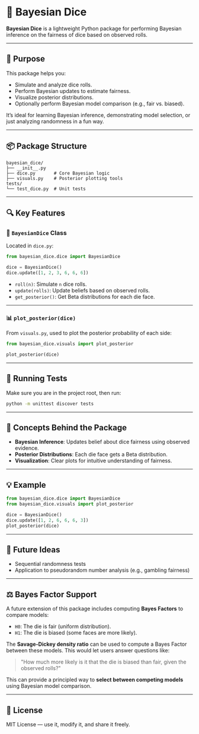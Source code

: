 # 🎲 Bayesian Dice

**Bayesian Dice** is a lightweight Python package for performing Bayesian inference on the fairness of dice based on observed rolls.

---

## 📌 Purpose

This package helps you:

- Simulate and analyze dice rolls.
- Perform Bayesian updates to estimate fairness.
- Visualize posterior distributions.
- Optionally perform Bayesian model comparison (e.g., fair vs. biased).

It’s ideal for learning Bayesian inference, demonstrating model selection, or just analyzing randomness in a fun way.

---

## 📦 Package Structure

```
bayesian_dice/
├── __init__.py
├── dice.py       # Core Bayesian logic
├── visuals.py    # Posterior plotting tools
tests/
└── test_dice.py  # Unit tests
```

---

## 🔍 Key Features

### 🎲 `BayesianDice` Class
Located in `dice.py`:

```python
from bayesian_dice.dice import BayesianDice

dice = BayesianDice()
dice.update([1, 2, 3, 6, 6, 6])
```

- `roll(n)`: Simulate `n` dice rolls.
- `update(rolls)`: Update beliefs based on observed rolls.
- `get_posterior()`: Get Beta distributions for each die face.

---

### 📊 `plot_posterior(dice)`
From `visuals.py`, used to plot the posterior probability of each side:

```python
from bayesian_dice.visuals import plot_posterior

plot_posterior(dice)
```

---

## 🧪 Running Tests

Make sure you are in the project root, then run:

```bash
python -m unittest discover tests
```

---

## 🧐 Concepts Behind the Package

- **Bayesian Inference**: Updates belief about dice fairness using observed evidence.
- **Posterior Distributions**: Each die face gets a Beta distribution.
- **Visualization**: Clear plots for intuitive understanding of fairness.

---

## 💡 Example

```python
from bayesian_dice.dice import BayesianDice
from bayesian_dice.visuals import plot_posterior

dice = BayesianDice()
dice.update([1, 2, 6, 6, 6, 3])
plot_posterior(dice)
```

---

## 🔮 Future Ideas

- Sequential randomness tests
- Application to pseudorandom number analysis (e.g., gambling fairness)

---

## ⚖️ Bayes Factor Support

A future extension of this package includes computing **Bayes Factors** to compare models:

- `H0`: The die is fair (uniform distribution).
- `H1`: The die is biased (some faces are more likely).

The **Savage-Dickey density ratio** can be used to compute a Bayes Factor between these models. This would let users answer questions like:

> "How much more likely is it that the die is biased than fair, given the observed rolls?"

This can provide a principled way to **select between competing models** using Bayesian model comparison.

---

## 📜 License

MIT License — use it, modify it, and share it freely.

